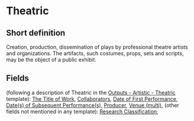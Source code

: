 # Theatric
## Short definition
Creation, production, dissemination of plays by professional theatre artists and organizations. The artifacts, such costumes, props, sets and scripts, may be the object of a public exhibit.
## Fields
(following a description of Theatric in the [Outputs - Artistic - Theatric](../Templates/Outputs%20-%20Artistic%20-%20Theatric.md) template):
[The Title of Work](../Object-Fields/Theatric/The%20Title%20of%20Work.md),
[Collaborators](../Object-Fields/Theatric/Collaborators.md),
[Date of First Performance](../Object-Fields/Theatric/Date%20of%20First%20Performance.md),
[Date(s) of Subsequent Performance(s)](../Object-Fields/Theatric/Date(s)%20of%20Subsequent%20Performance(s).md),
[Producer](../Object-Fields/Theatric/Producer.md),
[Venue (multi)](../Object-Fields/Theatric/Venue%20(multi).md),
(other fields not mentioned in any template):
[Research Classification](../Object-Fields/Theatric/Research%20Classification.md),
